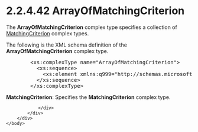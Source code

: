 <html dir="LTR" xmlns:mshelp="http://msdn.microsoft.com/mshelp" xmlns:ddue="http://ddue.schemas.microsoft.com/authoring/2003/5" xmlns:xlink="http://www.w3.org/1999/xlink" xmlns:tool="http://www.microsoft.com/tooltip">
    <head>
        <meta http-equiv="Content-Type" content="text/html; CHARSET=utf-8"></meta>
        <meta name="save" content="history"></meta>
        <title>2.2.4.42 ArrayOfMatchingCriterion</title>
        <xml>
            <mshelp:toctitle title="2.2.4.42 ArrayOfMatchingCriterion"></mshelp:toctitle>
            <mshelp:rltitle title="[MS-SSMDSWS-15]: ArrayOfMatchingCriterion"></mshelp:rltitle>
            <mshelp:keyword index="A" term="82a48aaf-8f86-4dca-ad35-a3fbac865281"></mshelp:keyword>
            <mshelp:attr name="DCSext.ContentType" value="open specification"></mshelp:attr>
            <mshelp:attr name="AssetID" value="82a48aaf-8f86-4dca-ad35-a3fbac865281"></mshelp:attr>
            <mshelp:attr name="TopicType" value="kbRef"></mshelp:attr>
            <mshelp:attr name="DCSext.Title" value="[MS-SSMDSWS-15]: ArrayOfMatchingCriterion" />
        </xml>
    </head>
    <body>
        <div id="header">
            <h1 class="heading">2.2.4.42 ArrayOfMatchingCriterion</h1>
        </div>
        <div id="mainSection">
            <div id="mainBody">
                <div id="allHistory" class="saveHistory"></div>
                <div id="sectionSection0" class="section" name="collapseableSection">
                    

<p>The <b>ArrayOfMatchingCriterion</b> complex type specifies a
collection of <a href="214c6d04-7f0d-4766-965c-9f01bea4b677.htm">MatchingCriterion</a>
complex types.</p>

<p>The following is the XML schema definition of the <b>ArrayOfMatchingCriterion</b>
complex type.</p>

<dl>
<dd>
<div><pre>   &lt;xs:complexType name=&quot;ArrayOfMatchingCriterion&quot;&gt;
     &lt;xs:sequence&gt;
       &lt;xs:element xmlns:q999=&quot;http://schemas.microsoft.com/sqlserver/masterdataservices/2009/09&quot; minOccurs=&quot;0&quot; maxOccurs=&quot;unbounded&quot; name=&quot;MatchingCriterion&quot; nillable=&quot;true&quot; type=&quot;q999:MatchingCriterion&quot; xmlns:xs=&quot;http://www.w3.org/2001/XMLSchema&quot; /&gt;
     &lt;/xs:sequence&gt;
   &lt;/xs:complexType&gt;
</pre></div>
</dd></dl>

<p><b>MatchingCriterion</b>: Specifies the <b>MatchingCriterion</b>
complex type.</p>


                </div>
            </div>
        </div>
    </body>
</html>
